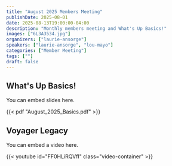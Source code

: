 ```yaml
---
title: "August 2025 Members Meeting"
publishDate: 2025-08-01
date: 2025-08-13T19:00:00-04:00
description: "Monthly members meeting and What's Up Basics!"
images: ["6L3A3534.jpg"]
organizers: ["laurie-ansorge"]
speakers: ["laurie-ansorge", "lou-mayo"]
categories: ["Member Meeting"]
tags: [""]
draft: false
---
```


## What's Up Basics!

You can embed slides here.

{{< pdf "August_2025_Basics.pdf" >}}

## Voyager Legacy

You can embed a video here.

{{< youtube id="FF0HLiRQVfI" class="video-container" >}}
